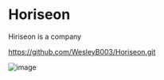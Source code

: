 # Horiseon

Hiriseon is a company

https://github.com/WesleyB003/Horiseon.git

![image](https://user-images.githubusercontent.com/75219917/142731513-021e2b4c-4a21-4634-968c-7e06e7425263.png)
